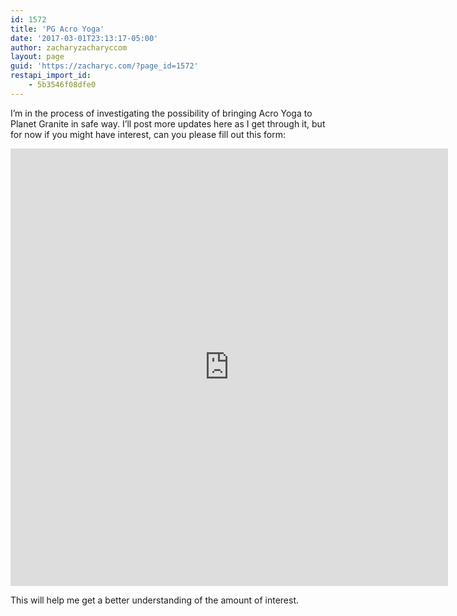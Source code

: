 ```yaml
---
id: 1572
title: 'PG Acro Yoga'
date: '2017-03-01T23:13:17-05:00'
author: zacharyzacharyccom
layout: page
guid: 'https://zacharyc.com/?page_id=1572'
restapi_import_id:
    - 5b3546f08dfe0
---
```


I’m in the process of investigating the possibility of bringing Acro Yoga to Planet Granite in safe way. I’ll post more updates here as I get through it, but for now if you might have interest, can you please fill out this form:

<iframe allowfullscreen="true" frameborder="0" height="700" marginheight="0" marginwidth="0" mozallowfullscreen="true" src="https://docs.google.com/forms/d/e/1FAIpQLSfsX4WUeIT1_uFBqvkwIgdtw_PEgAzcXZtWMVkNAirpG-Oilg/viewform?embedded=true" webkitallowfullscreen="true" width="700"></iframe>

This will help me get a better understanding of the amount of interest.